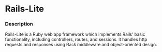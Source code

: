 # Rails-Lite

### Description

Rails-Lite is a Ruby web app framework which implements Rails' basic
functionality, including controllers, routes, and sessions. It handles
http requests and responses using Rack middleware and object-oriented
design.
